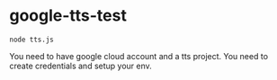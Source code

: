 # google-tts-test

`node tts.js`

You need to have google cloud account and a tts project. You need to create credentials and setup your env.
